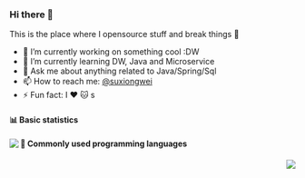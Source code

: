 ### Hi there 👋
This is the place where I opensource stuff and break things :rofl:

- 🔭 I’m currently working on something cool :DW
- 🌱 I’m currently learning DW, Java and Microservice
- 💬 Ask me about anything related to Java/Spring/Sql
- 📫 How to reach me: [@suxiongwei](https://twitter.com/UKy4vyf1YCghXbX)
- ⚡ Fun fact: I :heart: :cat: s

<h4>📊 Basic statistics<h4>
<a href="https://github.com/suxiongwei">
  <img align="left" src="https://github-readme-stats.vercel.app/api?username=suxiongwei&bg_color=30,e96443,904e95&title_color=fff&text_color=fff" />
</a>

<h4>📕 Commonly used programming languages<h4>
<a href="https://github.com/suxiongwei">
  <img align="right" src="https://github-readme-stats.vercel.app/api/top-langs/?username=suxiongwei&layout=compact" />
</a>


